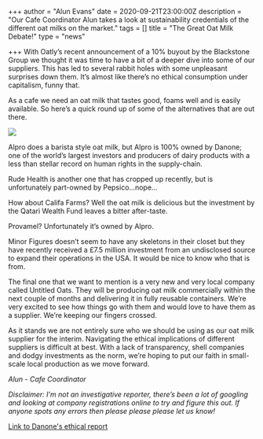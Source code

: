 +++
author = "Alun Evans"
date = 2020-09-21T23:00:00Z
description = "Our Cafe Coordinator Alun takes a look at sustainability credentials of the different oat milks on the market."
tags = []
title = "The Great Oat Milk Debate!"
type = "news"

+++
With Oatly’s recent announcement of a 10% buyout by the Blackstone Group we thought it was time to have a bit of a deeper dive into some of our suppliers. This has led to several rabbit holes with some unpleasant surprises down them. It’s almost like there’s no ethical consumption under capitalism, funny that.

As a cafe we need an oat milk that tastes good, foams well and is easily available. So here’s a quick round up of some of the alternatives that are out there.

![](https://res.cloudinary.com/shrub-co-op/image/upload/v1600793467/shrubcoop.org/media/oat_milk_bcbsy5.jpg)

Alpro does a barista style oat milk, but Alpro is 100% owned by Danone; one of the world’s largest investors and producers of dairy products with a less than stellar record on human rights in the supply-chain.

Rude Health is another one that has cropped up recently, but is unfortunately part-owned by Pepsico…nope...

How about Califa Farms? Well the oat milk is delicious but the investment by the Qatari Wealth Fund leaves a bitter after-taste.

Provamel? Unfortunately it’s owned by Alpro.

Minor Figures doesn’t seem to have any skeletons in their closet but they have recently received a £7.5 million investment from an undisclosed source to expand their operations in the USA. It would be nice to know who that is from.

The final one that we want to mention is a very new and very local company called Untitled Oats. They will be producing oat milk commercially within the next couple of months and delivering it in fully reusable containers. We’re very excited to see how things go with them and would love to have them as a supplier. We’re keeping our fingers crossed.

As it stands we are not entirely sure who we should be using as our oat milk supplier for the interim. Navigating the ethical implications of different suppliers is difficult at best. With a lack of transparency, shell companies and dodgy investments as the norm, we’re hoping to put our faith in small-scale local production as we move forward.

_Alun - Cafe Coordinator_

_Disclaimer: I’m not an investigative reporter, there’s been a lot of googling and looking at company registrations online to try and figure this out. If anyone spots any errors then please please please let us know!_

[Link to Danone's ethical report](https://www.corporatebenchmark.org/sites/default/files/2018-11/Danone%20CHRB%202018%20Results%20on%2020181026%20at%20171611.pdf)